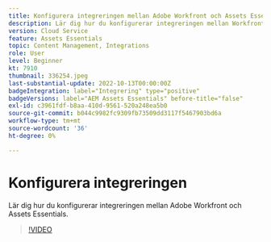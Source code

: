```yaml
---
title: Konfigurera integreringen mellan Adobe Workfront och Assets Essentials
description: Lär dig hur du konfigurerar integreringen mellan Workfront och Assets Essentials.
version: Cloud Service
feature: Assets Essentials
topic: Content Management, Integrations
role: User
level: Beginner
kt: 7910
thumbnail: 336254.jpeg
last-substantial-update: 2022-10-13T00:00:00Z
badgeIntegration: label="Integrering" type="positive"
badgeVersions: label="AEM Assets Essentials" before-title="false"
exl-id: c3961fdf-b8aa-410d-9561-520a248ea5b0
source-git-commit: b044c9982fc9309fb73509dd3117f5467903bd6a
workflow-type: tm+mt
source-wordcount: '36'
ht-degree: 0%

---
```


# Konfigurera integreringen

Lär dig hur du konfigurerar integreringen mellan Adobe Workfront och Assets Essentials.

>[!VIDEO](https://video.tv.adobe.com/v/336254?quality=12&learn=on)
